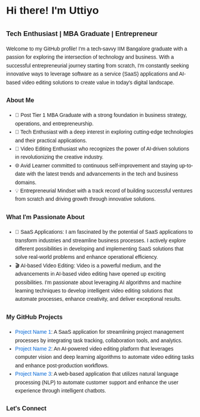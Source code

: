 <!DOCTYPE html>
<html lang="en">
<head>
  <meta charset="UTF-8">
  <meta name="viewport" content="width=device-width, initial-scale=1.0">
  <title>GitHub Profile</title>
  <style>
    body {
      font-family: Arial, sans-serif;
      line-height: 1.6;
      margin: 0;
      padding: 20px;
    }

    h1 {
      font-size: 24px;
      margin-bottom: 10px;
    }

    h2 {
      font-size: 18px;
      margin-bottom: 10px;
    }

    p {
      margin-bottom: 10px;
    }

    a {
      color: #0366d6;
      text-decoration: none;
    }
  </style>
</head>
<body>
  <h1>Hi there! I'm Uttiyo</h1>

  <h2>Tech Enthusiast | MBA Graduate | Entrepreneur</h2>

  <p>Welcome to my GitHub profile! I'm a tech-savvy IIM Bangalore graduate with a passion for exploring the intersection of technology and business. With a successful entrepreneurial journey starting from scratch, I'm constantly seeking innovative ways to leverage software as a service (SaaS) applications and AI-based video editing solutions to create value in today's digital landscape.</p>

  <h3>About Me</h3>

  <ul>
    <li>💼 Post Tier 1 MBA Graduate with a strong foundation in business strategy, operations, and entrepreneurship.</li>
    <li>🚀 Tech Enthusiast with a deep interest in exploring cutting-edge technologies and their practical applications.</li>
    <li>🎥 Video Editing Enthusiast who recognizes the power of AI-driven solutions in revolutionizing the creative industry.</li>
    <li>🌐 Avid Learner committed to continuous self-improvement and staying up-to-date with the latest trends and advancements in the tech and business domains.</li>
    <li>💡 Entrepreneurial Mindset with a track record of building successful ventures from scratch and driving growth through innovative solutions.</li>
  </ul>

  <h3>What I'm Passionate About</h3>

  <ul>
    <li>🌱 SaaS Applications: I am fascinated by the potential of SaaS applications to transform industries and streamline business processes. I actively explore different possibilities in developing and implementing SaaS solutions that solve real-world problems and enhance operational efficiency.</li>
    <li>🎬 AI-based Video Editing: Video is a powerful medium, and the advancements in AI-based video editing have opened up exciting possibilities. I'm passionate about leveraging AI algorithms and machine learning techniques to develop intelligent video editing solutions that automate processes, enhance creativity, and deliver exceptional results.</li>
  </ul>

  <h3>My GitHub Projects</h3>

  <ul>
    <li><a href="#">Project Name 1</a>: A SaaS application for streamlining project management processes by integrating task tracking, collaboration tools, and analytics.</li>
    <li><a href="#">Project Name 2</a>: An AI-powered video editing platform that leverages computer vision and deep learning algorithms to automate video editing tasks and enhance post-production workflows.</li>
    <li><a href="#">Project Name 3</a>: A web-based application that utilizes natural language processing (NLP) to automate customer support and enhance the user experience through intelligent chatbots.</li>
  </ul>

  <h3>Let's Connect</h3>
